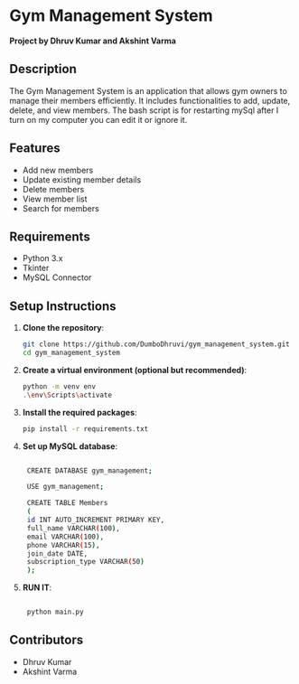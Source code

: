 # Gym Management System

**Project by Dhruv Kumar and Akshint Varma**

## Description

The Gym Management System is an application that allows gym owners to manage their members efficiently. It includes functionalities to add, update, delete, and view members. The bash script is for restarting mySql after I turn on my computer you can edit it or ignore it.

## Features

- Add new members
- Update existing member details
- Delete members
- View member list
- Search for members

## Requirements

- Python 3.x
- Tkinter
- MySQL Connector

## Setup Instructions

1. **Clone the repository**:
   ```bash
   git clone https://github.com/DumboDhruvi/gym_management_system.git
   cd gym_management_system

2. **Create a virtual environment (optional but recommended)**:
    ```bash
    python -m venv env
    .\env\Scripts\activate


3. **Install the required packages**:
    ```bash
    pip install -r requirements.txt

5. **Set up MySQL database**:
   ```bash

    CREATE DATABASE gym_management;

    USE gym_management;

    CREATE TABLE Members 
    (
    id INT AUTO_INCREMENT PRIMARY KEY,
    full_name VARCHAR(100),
    email VARCHAR(100),
    phone VARCHAR(15),
    join_date DATE,
    subscription_type VARCHAR(50)
    );

7. **RUN IT**:
   ```bash

    python main.py

## Contributors
- Dhruv Kumar
- Akshint Varma
